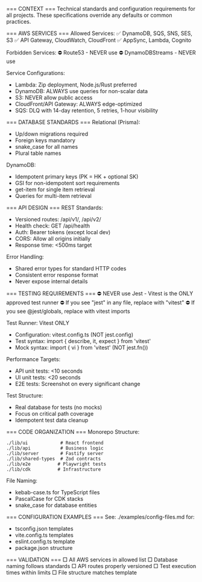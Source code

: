 === CONTEXT ===
Technical standards and configuration requirements for all projects.
These specifications override any defaults or common practices.

=== AWS SERVICES ===
Allowed Services:
✅ DynamoDB, SQS, SNS, SES, S3
✅ API Gateway, CloudWatch, CloudFront
✅ AppSync, Lambda, Cognito

Forbidden Services:
⛔ Route53 - NEVER use
⛔ DynamoDBStreams - NEVER use

Service Configurations:
- Lambda: Zip deployment, Node.js/Rust preferred
- DynamoDB: ALWAYS use queries for non-scalar data
- S3: NEVER allow public access
- CloudFront/API Gateway: ALWAYS edge-optimized
- SQS: DLQ with 14-day retention, 5 retries, 1-hour visibility

=== DATABASE STANDARDS ===
Relational (Prisma):
- Up/down migrations required
- Foreign keys mandatory
- snake_case for all names
- Plural table names

DynamoDB:
- Idempotent primary keys (PK = HK + optional SK)
- GSI for non-idempotent sort requirements
- get-item for single item retrieval
- Queries for multi-item retrieval

=== API DESIGN ===
REST Standards:
- Versioned routes: /api/v1/, /api/v2/
- Health check: GET /api/health
- Auth: Bearer tokens (except local dev)
- CORS: Allow all origins initially
- Response time: <500ms target

Error Handling:
- Shared error types for standard HTTP codes
- Consistent error response format
- Never expose internal details

=== TESTING REQUIREMENTS ===
⛔ NEVER use Jest - Vitest is the ONLY approved test runner
⛔ If you see "jest" in any file, replace with "vitest"
⛔ If you see @jest/globals, replace with vitest imports

Test Runner: Vitest ONLY
- Configuration: vitest.config.ts (NOT jest.config)
- Test syntax: import { describe, it, expect } from 'vitest'
- Mock syntax: import { vi } from 'vitest' (NOT jest.fn())

Performance Targets:
- API unit tests: <10 seconds
- UI unit tests: <20 seconds
- E2E tests: Screenshot on every significant change

Test Structure:
- Real database for tests (no mocks)
- Focus on critical path coverage
- Idempotent test data cleanup

=== CODE ORGANIZATION ===
Monorepo Structure:
```
./lib/ui            # React frontend
./lib/api           # Business logic
./lib/server        # Fastify server
./lib/shared-types  # Zod contracts
./lib/e2e          # Playwright tests
./lib/cdk          # Infrastructure
```

File Naming:
- kebab-case.ts for TypeScript files
- PascalCase for CDK stacks
- snake_case for database entities

=== CONFIGURATION EXAMPLES ===
See: ./examples/config-files.md for:
- tsconfig.json templates
- vite.config.ts templates  
- eslint.config.ts template
- package.json structure

=== VALIDATION ===
□ All AWS services in allowed list
□ Database naming follows standards
□ API routes properly versioned
□ Test execution times within limits
□ File structure matches template